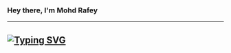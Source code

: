 ### Hey there, I'm Mohd Rafey
---

[![Typing SVG](https://readme-typing-svg.demolab.com?font=Merriweather&weight=600&size=25&pause=1000&color=FFC8DD&center=true&random=false&width=435&lines=Computer+Science+Engineer;Full+Stack+Web+Developer;Programmer)](https://git.io/typing-svg)
---
